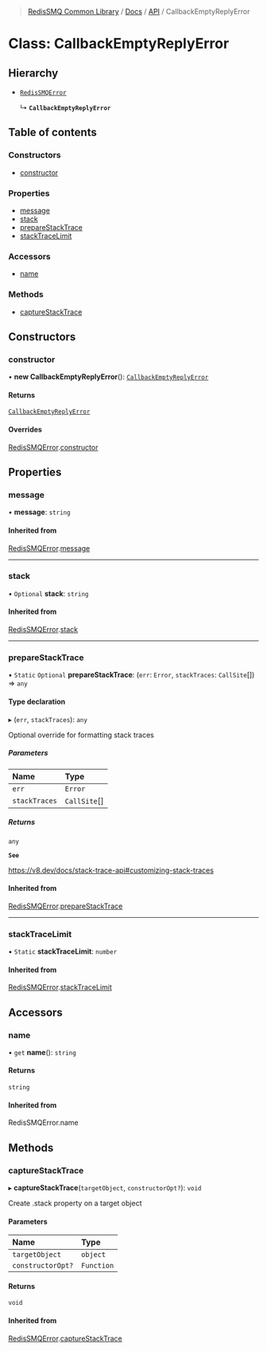 >[RedisSMQ Common Library](../../../README.md) / [Docs](../../README.md) / [API](../README.md) / CallbackEmptyReplyError

# Class: CallbackEmptyReplyError

## Hierarchy

- [`RedisSMQError`](docs/api/classes/RedisSMQError.md)

  ↳ **`CallbackEmptyReplyError`**

## Table of contents

### Constructors

- [constructor](docs/api/classes/CallbackEmptyReplyError.md#constructor)

### Properties

- [message](docs/api/classes/CallbackEmptyReplyError.md#message)
- [stack](docs/api/classes/CallbackEmptyReplyError.md#stack)
- [prepareStackTrace](docs/api/classes/CallbackEmptyReplyError.md#preparestacktrace)
- [stackTraceLimit](docs/api/classes/CallbackEmptyReplyError.md#stacktracelimit)

### Accessors

- [name](docs/api/classes/CallbackEmptyReplyError.md#name)

### Methods

- [captureStackTrace](docs/api/classes/CallbackEmptyReplyError.md#capturestacktrace)

## Constructors

### constructor

• **new CallbackEmptyReplyError**(): [`CallbackEmptyReplyError`](docs/api/classes/CallbackEmptyReplyError.md)

#### Returns

[`CallbackEmptyReplyError`](docs/api/classes/CallbackEmptyReplyError.md)

#### Overrides

[RedisSMQError](docs/api/classes/RedisSMQError.md).[constructor](docs/api/classes/RedisSMQError.md#constructor)

## Properties

### message

• **message**: `string`

#### Inherited from

[RedisSMQError](docs/api/classes/RedisSMQError.md).[message](docs/api/classes/RedisSMQError.md#message)

___

### stack

• `Optional` **stack**: `string`

#### Inherited from

[RedisSMQError](docs/api/classes/RedisSMQError.md).[stack](docs/api/classes/RedisSMQError.md#stack)

___

### prepareStackTrace

▪ `Static` `Optional` **prepareStackTrace**: (`err`: `Error`, `stackTraces`: `CallSite`[]) => `any`

#### Type declaration

▸ (`err`, `stackTraces`): `any`

Optional override for formatting stack traces

##### Parameters

| Name | Type |
| :------ | :------ |
| `err` | `Error` |
| `stackTraces` | `CallSite`[] |

##### Returns

`any`

**`See`**

https://v8.dev/docs/stack-trace-api#customizing-stack-traces

#### Inherited from

[RedisSMQError](docs/api/classes/RedisSMQError.md).[prepareStackTrace](docs/api/classes/RedisSMQError.md#preparestacktrace)

___

### stackTraceLimit

▪ `Static` **stackTraceLimit**: `number`

#### Inherited from

[RedisSMQError](docs/api/classes/RedisSMQError.md).[stackTraceLimit](docs/api/classes/RedisSMQError.md#stacktracelimit)

## Accessors

### name

• `get` **name**(): `string`

#### Returns

`string`

#### Inherited from

RedisSMQError.name

## Methods

### captureStackTrace

▸ **captureStackTrace**(`targetObject`, `constructorOpt?`): `void`

Create .stack property on a target object

#### Parameters

| Name | Type |
| :------ | :------ |
| `targetObject` | `object` |
| `constructorOpt?` | `Function` |

#### Returns

`void`

#### Inherited from

[RedisSMQError](docs/api/classes/RedisSMQError.md).[captureStackTrace](docs/api/classes/RedisSMQError.md#capturestacktrace)
